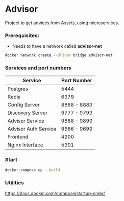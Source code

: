 # Advisor

Project to get advices from Assets, using microservices.

### Prerequisites:
 
* Needs to have a network called **advisor-net**

```sh
docker network create --driver bridge advisor-net
```

### Services and port numbers

| Service               | Port Number            |
|-----------------------|----------------        |
| Postgres              |            5444        |
| Redis                 |            6379        |
| Config Server         |            8888 - 8889 |
| Discovery Server      |            9777 - 9799 |
| Advisor Service       |            9888 - 9899 |
| Advisor Auth Service  |            9666 - 9699 |
| Frontend              |            4200 |
| Nginx Interface       |            5301 |


### Start 

```sh
docker-compose up --build
```

### Utilities

https://docs.docker.com/compose/startup-order/

